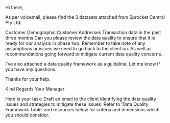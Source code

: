 Hi there,

As per voicemail, please find the 3 datasets attached from Sprocket Central Pty Ltd:

Customer Demographic 
Customer Addresses
Transaction data in the past three months
Can you please review the data quality to ensure that it is ready for our analysis in phase two. Remember to take note of any assumptions or issues we need to go back to the client on. As well as recommendations going forward to mitigate current data quality concerns.

I’ve also attached a data quality framework as a guideline. Let me know if you have any questions.

Thanks for your help.

Kind Regards
Your Manager

Here is your task:
Draft an email to the client identifying the data quality issues and strategies to mitigate these issues. Refer to ‘Data Quality Framework Table’ and resources below for criteria and dimensions which you should consider.
